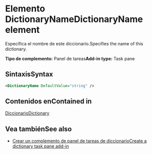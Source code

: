 # <a name="dictionaryname-element"></a><span data-ttu-id="e8ca5-101">Elemento DictionaryName</span><span class="sxs-lookup"><span data-stu-id="e8ca5-101">DictionaryName element</span></span>

<span data-ttu-id="e8ca5-102">Especifica el nombre de este diccionario.</span><span class="sxs-lookup"><span data-stu-id="e8ca5-102">Specifies the name of this dictionary.</span></span>

<span data-ttu-id="e8ca5-103">**Tipo de complemento:** Panel de tareas</span><span class="sxs-lookup"><span data-stu-id="e8ca5-103">**Add-in type:** Task pane</span></span>

## <a name="syntax"></a><span data-ttu-id="e8ca5-104">Sintaxis</span><span class="sxs-lookup"><span data-stu-id="e8ca5-104">Syntax</span></span>

```XML
<DictionaryName DefaultValue="string" />
```

## <a name="contained-in"></a><span data-ttu-id="e8ca5-105">Contenidos en</span><span class="sxs-lookup"><span data-stu-id="e8ca5-105">Contained in</span></span>

[<span data-ttu-id="e8ca5-106">Diccionario</span><span class="sxs-lookup"><span data-stu-id="e8ca5-106">Dictionary</span></span>](dictionary.md)

## <a name="see-also"></a><span data-ttu-id="e8ca5-107">Vea también</span><span class="sxs-lookup"><span data-stu-id="e8ca5-107">See also</span></span>

- [<span data-ttu-id="e8ca5-108">Crear un complemento de panel de tareas de diccionario</span><span class="sxs-lookup"><span data-stu-id="e8ca5-108">Create a dictionary task pane add-in</span></span>](https://docs.microsoft.com/office/dev/add-ins/word/dictionary-task-pane-add-ins)
    
